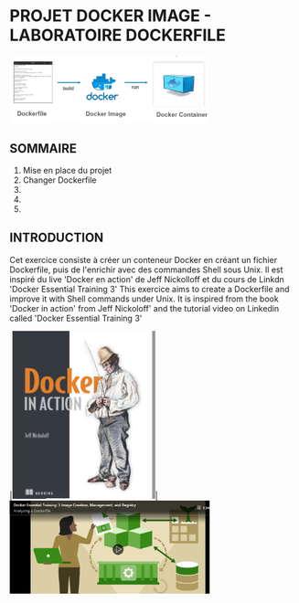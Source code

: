 # PROJET DOCKER IMAGE - LABORATOIRE DOCKERFILE 

<img src="https://github.com/CollegeBoreal/INF1087-200-21H-02/blob/main/2.Docker/300115140/IMAGES/docker1.PNG" width="350">

## SOMMAIRE
1. Mise en place du projet
2. Changer Dockerfile
3.
4.
5.



## INTRODUCTION
Cet exercice consiste à créer un conteneur Docker en créant un fichier Dockerfile, puis de l'enrichir avec des commandes Shell sous Unix. Il est inspiré du live 'Docker en action' de Jeff Nickolloff et du cours de Linkdn 'Docker Essential Training 3'
This exercice aims to create a Dockerfile and improve it with Shell commands under Unix. It is inspired from the book 'Docker in action' from Jeff Nickoloff' and the tutorial video on Linkedin called 'Docker Essential Training 3'



|<img src="https://github.com/CollegeBoreal/INF1087-200-21H-02/blob/main/2.Docker/300115140/IMAGES/livr1.PNG" width="250">| <img src="https://github.com/CollegeBoreal/INF1087-200-21H-02/blob/main/2.Docker/300115140/IMAGES/Link1.PNG" width="350">


